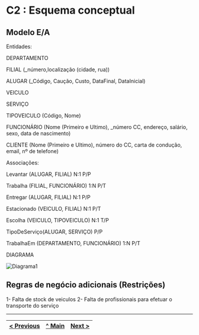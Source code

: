 # C2 : Esquema conceptual

## Modelo E/A
Entidades:

DEPARTAMENTO 

FILIAL (_número,localização (cidade, rua))

ALUGAR (_Código, Caução, Custo, DataFinal, DataInicial)

VEICULO

SERVIÇO

TIPOVEICULO (Código, Nome)

FUNCIONÁRIO (Nome (Primeiro e Ultimo), _número CC, endereço, salário, sexo, data de nascimento)

CLIENTE (Nome (Primeiro e Ultimo), número do CC, carta de condução, email, nº de telefone)


Associações:

Levantar (ALUGAR, FILIAL) N:1 P/P

Trabalha (FILIAL, FUNCIONÁRIO) 1:N P/T

Entregar (ALUGAR, FILIAL) N:1 P/P

Estacionado (VEICULO, FILIAL) N:1 P/T

Escolha (VEICULO, TIPOVEICULO) N:1 T/P

TipoDeServiço(ALUGAR, SERVIÇO) P/P

TrabalhaEm (DEPARTAMENTO, FUNCIONÁRIO) 1:N P/T

DIAGRAMA 

 ![Diagrama1](https://user-images.githubusercontent.com/96230913/171955084-6d0b55c6-be83-45d4-86d6-e53636172a87.png)




## Regras de negócio adicionais (Restrições)
1- Falta de stock de veiculos
2- Falta de profissionais para efetuar o transporte do serviço

---
[< Previous](rebd01.md) | [^ Main](https://github.com/exemploTrabalho/reportSIBD/) | [Next >](rebd03.md)
:--- | :---: | ---: 

